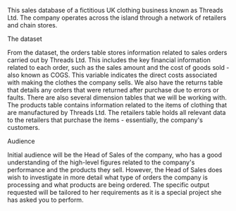 This sales database of a fictitious UK clothing business known as Threads Ltd. The company operates across the island through a network of retailers and chain stores.

The dataset

From the dataset, the orders table stores information related to sales orders carried out by Threads Ltd.
This includes the key financial information related to each order, such as the sales amount and the cost of goods sold - also known as COGS.
This variable indicates the direct costs associated with making the clothes the company sells. We also have the returns table that details
any orders that were returned after purchase due to errors or faults. There are also several dimension tables that we will be working with. 
The products table contains information related to the items of clothing that are manufactured by Threads Ltd. The retailers table holds all 
relevant data to the retailers that purchase the items - essentially, the company's customers.

Audience

Initial audience will be the Head of Sales of the company, who has a good understanding of the high-level figures related to the company's performance and the products they sell.
However, the Head of Sales does wish to investigate in more detail what type of orders the company is processing and what products are being ordered. The specific output 
requested will be tailored to her requirements as it is a special project she has asked you to perform.
